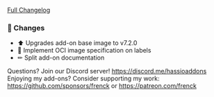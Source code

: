 [Full Changelog][changelog]

### 🔨 Changes

- ⬆ Upgrades add-on base image to v7.2.0
- 🔨 Implement OCI image specification on labels
- ✏ Split add-on documentation

[changelog]: https://github.com/hassio-addons/addon-example/compare/v3.3.2...v3.4.0

Questions? Join our Discord server! https://discord.me/hassioaddons
Enjoying my add-ons? Consider supporting my work:
https://github.com/sponsors/frenck or https://patreon.com/frenck